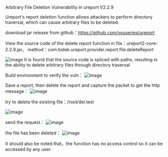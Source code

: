 Arbitrary File Deletion Vulnerability in ureport V2.2.9

Ureport's report deletion function allows attackers to perform directory traversal, which can cause arbitrary files to be deleted.

download jar release from github：https://github.com/youseries/ureport

View the source code of the delete report function in 
file：ureport2-core-2.2.9.jar，
method：com.bstek.ureport.provider.report.file.deleteReport

![image](https://user-images.githubusercontent.com/20945826/218247551-e55e611e-19d6-45b9-9605-e4d0502c96c9.png)
It is found that the source code is spliced with paths, resulting in the ability to delete arbitrary files through directory traversal

Build environment to verify the vuln：
![image](https://user-images.githubusercontent.com/20945826/218247677-738511c0-e725-487b-8908-ca030735795d.png)

Save a report, then delete the report and capture the packet to get the http message：
![image](https://user-images.githubusercontent.com/20945826/218247735-8171cd67-0047-476b-91e9-fdaa641ca358.png)

try to delete the existing file：/root/del.test

![image](https://user-images.githubusercontent.com/20945826/218247781-1ea507ef-e631-436e-88ba-8be430204dc3.png)

send the request：
![image](https://user-images.githubusercontent.com/20945826/218247790-d5260d3e-249c-4f03-82ef-f13d1dc7994c.png)

the file has been deleted：
![image](https://user-images.githubusercontent.com/20945826/218247805-8b32c492-84f0-47d2-9f56-203353560609.png)

It should also be noted that，the function has no access control so it can be accessed by any user.
